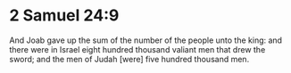 # 2 Samuel 24:9

And Joab gave up the sum of the number of the people unto the king: and there were in Israel eight hundred thousand valiant men that drew the sword; and the men of Judah [were] five hundred thousand men.